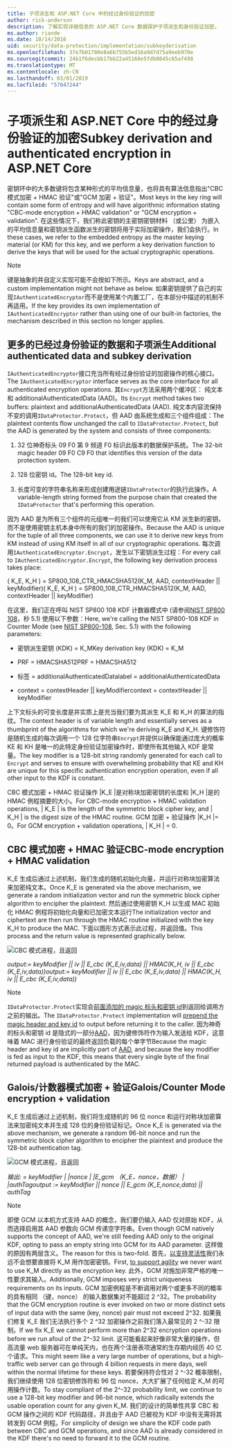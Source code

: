 ```yaml
---
title: 子项派生和 ASP.NET Core 中的经过身份验证的加密
author: rick-anderson
description: 了解实现详细信息的 ASP.NET Core 数据保护子项派生和身份验证加密。
ms.author: riande
ms.date: 10/14/2016
uid: security/data-protection/implementation/subkeyderivation
ms.openlocfilehash: 37e7b01700e8a6b755b5ed16a9d7d75a9eeb970e
ms.sourcegitcommit: 24b1f6decbb17bb22a45166e5fdb0845c65af498
ms.translationtype: MT
ms.contentlocale: zh-CN
ms.lasthandoff: 03/01/2019
ms.locfileid: "57047244"
---
```

# <a name="subkey-derivation-and-authenticated-encryption-in-aspnet-core"></a><span data-ttu-id="7f1f9-103">子项派生和 ASP.NET Core 中的经过身份验证的加密</span><span class="sxs-lookup"><span data-stu-id="7f1f9-103">Subkey derivation and authenticated encryption in ASP.NET Core</span></span>

<a name="data-protection-implementation-subkey-derivation"></a>

<span data-ttu-id="7f1f9-104">密钥环中的大多数键将包含某种形式的平均信息量，也将具有算法信息指出"CBC 模式加密 + HMAC 验证"或"GCM 加密 + 验证"。</span><span class="sxs-lookup"><span data-stu-id="7f1f9-104">Most keys in the key ring will contain some form of entropy and will have algorithmic information stating "CBC-mode encryption + HMAC validation" or "GCM encryption + validation".</span></span> <span data-ttu-id="7f1f9-105">在这些情况下，我们称此密钥的主密钥密钥材料 （或公里） 为嵌入的平均信息量和密钥派生函数派生的密钥将用于实际加密操作，我们会执行。</span><span class="sxs-lookup"><span data-stu-id="7f1f9-105">In these cases, we refer to the embedded entropy as the master keying material (or KM) for this key, and we perform a key derivation function to derive the keys that will be used for the actual cryptographic operations.</span></span>

> [!NOTE]
> <span data-ttu-id="7f1f9-106">键是抽象的并自定义实现可能不会按如下所示。</span><span class="sxs-lookup"><span data-stu-id="7f1f9-106">Keys are abstract, and a custom implementation might not behave as below.</span></span> <span data-ttu-id="7f1f9-107">如果密钥提供了自己的实现`IAuthenticatedEncryptor`而不是使用某个内置工厂，在本部分中描述的机制不再适用。</span><span class="sxs-lookup"><span data-stu-id="7f1f9-107">If the key provides its own implementation of `IAuthenticatedEncryptor` rather than using one of our built-in factories, the mechanism described in this section no longer applies.</span></span>

<a name="data-protection-implementation-subkey-derivation-aad"></a>

## <a name="additional-authenticated-data-and-subkey-derivation"></a><span data-ttu-id="7f1f9-108">更多的已经过身份验证的数据和子项派生</span><span class="sxs-lookup"><span data-stu-id="7f1f9-108">Additional authenticated data and subkey derivation</span></span>

<span data-ttu-id="7f1f9-109">`IAuthenticatedEncryptor`接口充当所有经过身份验证的加密操作的核心接口。</span><span class="sxs-lookup"><span data-stu-id="7f1f9-109">The `IAuthenticatedEncryptor` interface serves as the core interface for all authenticated encryption operations.</span></span> <span data-ttu-id="7f1f9-110">其`Encrypt`方法采用两个缓冲区： 纯文本和 additionalAuthenticatedData (AAD)。</span><span class="sxs-lookup"><span data-stu-id="7f1f9-110">Its `Encrypt` method takes two buffers: plaintext and additionalAuthenticatedData (AAD).</span></span> <span data-ttu-id="7f1f9-111">纯文本内容流保持不变的调用`IDataProtector.Protect`，但 AAD 由系统生成和三个组件组成：</span><span class="sxs-lookup"><span data-stu-id="7f1f9-111">The plaintext contents flow unchanged the call to `IDataProtector.Protect`, but the AAD is generated by the system and consists of three components:</span></span>

1. <span data-ttu-id="7f1f9-112">32 位神奇标头 09 F0 第 9 频道 F0 标识此版本的数据保护系统。</span><span class="sxs-lookup"><span data-stu-id="7f1f9-112">The 32-bit magic header 09 F0 C9 F0 that identifies this version of the data protection system.</span></span>

2. <span data-ttu-id="7f1f9-113">128 位密钥 id。</span><span class="sxs-lookup"><span data-stu-id="7f1f9-113">The 128-bit key id.</span></span>

3. <span data-ttu-id="7f1f9-114">长度可变的字符串名称来形成创建用途链`IDataProtector`的执行此操作。</span><span class="sxs-lookup"><span data-stu-id="7f1f9-114">A variable-length string formed from the purpose chain that created the `IDataProtector` that's performing this operation.</span></span>

<span data-ttu-id="7f1f9-115">因为 AAD 是为所有三个组件的元组唯一的我们可以使用它从 KM 派生新的密钥，而不是使用密钥主机本身中所有的我们的加密操作。</span><span class="sxs-lookup"><span data-stu-id="7f1f9-115">Because the AAD is unique for the tuple of all three components, we can use it to derive new keys from KM instead of using KM itself in all of our cryptographic operations.</span></span> <span data-ttu-id="7f1f9-116">每次调用`IAuthenticatedEncryptor.Encrypt`，发生以下密钥派生过程：</span><span class="sxs-lookup"><span data-stu-id="7f1f9-116">For every call to `IAuthenticatedEncryptor.Encrypt`, the following key derivation process takes place:</span></span>

<span data-ttu-id="7f1f9-117">( K_E, K_H ) = SP800_108_CTR_HMACSHA512(K_M, AAD, contextHeader || keyModifier)</span><span class="sxs-lookup"><span data-stu-id="7f1f9-117">( K_E, K_H ) = SP800_108_CTR_HMACSHA512(K_M, AAD, contextHeader || keyModifier)</span></span>

<span data-ttu-id="7f1f9-118">在这里，我们正在呼叫 NIST SP800 108 KDF 计数器模式中 (请参阅[NIST SP800 108](http://nvlpubs.nist.gov/nistpubs/Legacy/SP/nistspecialpublication800-108.pdf)，秒 5.1) 使用以下参数：</span><span class="sxs-lookup"><span data-stu-id="7f1f9-118">Here, we're calling the NIST SP800-108 KDF in Counter Mode (see [NIST SP800-108](http://nvlpubs.nist.gov/nistpubs/Legacy/SP/nistspecialpublication800-108.pdf), Sec. 5.1) with the following parameters:</span></span>

* <span data-ttu-id="7f1f9-119">密钥派生密钥 (KDK) = K_M</span><span class="sxs-lookup"><span data-stu-id="7f1f9-119">Key derivation key (KDK) = K_M</span></span>

* <span data-ttu-id="7f1f9-120">PRF = HMACSHA512</span><span class="sxs-lookup"><span data-stu-id="7f1f9-120">PRF = HMACSHA512</span></span>

* <span data-ttu-id="7f1f9-121">标签 = additionalAuthenticatedData</span><span class="sxs-lookup"><span data-stu-id="7f1f9-121">label = additionalAuthenticatedData</span></span>

* <span data-ttu-id="7f1f9-122">context = contextHeader || keyModifier</span><span class="sxs-lookup"><span data-stu-id="7f1f9-122">context = contextHeader || keyModifier</span></span>

<span data-ttu-id="7f1f9-123">上下文标头的可变长度是并实质上是充当我们要为其派生 K_E 和 K_H 的算法的指纹。</span><span class="sxs-lookup"><span data-stu-id="7f1f9-123">The context header is of variable length and essentially serves as a thumbprint of the algorithms for which we're deriving K_E and K_H.</span></span> <span data-ttu-id="7f1f9-124">键修饰符是随机生成的每次调用一个 128 位字符串`Encrypt`并提供以确保能通过庞大的概率 KE 和 KH 是唯一的此特定身份验证加密操作时，即使所有其他输入 KDF 是常量。</span><span class="sxs-lookup"><span data-stu-id="7f1f9-124">The key modifier is a 128-bit string randomly generated for each call to `Encrypt` and serves to ensure with overwhelming probability that KE and KH are unique for this specific authentication encryption operation, even if all other input to the KDF is constant.</span></span>

<span data-ttu-id="7f1f9-125">CBC 模式加密 + HMAC 验证操作 |K_E |是对称块加密密钥的长度和 |K_H |是的 HMAC 例程摘要的大小。</span><span class="sxs-lookup"><span data-stu-id="7f1f9-125">For CBC-mode encryption + HMAC validation operations, | K_E | is the length of the symmetric block cipher key, and | K_H | is the digest size of the HMAC routine.</span></span> <span data-ttu-id="7f1f9-126">GCM 加密 + 验证操作 |K_H |= 0。</span><span class="sxs-lookup"><span data-stu-id="7f1f9-126">For GCM encryption + validation operations, | K_H | = 0.</span></span>

## <a name="cbc-mode-encryption--hmac-validation"></a><span data-ttu-id="7f1f9-127">CBC 模式加密 + HMAC 验证</span><span class="sxs-lookup"><span data-stu-id="7f1f9-127">CBC-mode encryption + HMAC validation</span></span>

<span data-ttu-id="7f1f9-128">K_E 生成后通过上述机制，我们生成的随机初始化向量，并运行对称块加密算法来加密纯文本。</span><span class="sxs-lookup"><span data-stu-id="7f1f9-128">Once K_E is generated via the above mechanism, we generate a random initialization vector and run the symmetric block cipher algorithm to encipher the plaintext.</span></span> <span data-ttu-id="7f1f9-129">然后通过使用密钥 K_H 以生成 MAC 初始化 HMAC 例程将初始化向量和已加密文本运行</span><span class="sxs-lookup"><span data-stu-id="7f1f9-129">The initialization vector and ciphertext are then run through the HMAC routine initialized with the key K_H to produce the MAC.</span></span> <span data-ttu-id="7f1f9-130">下面以图形方式表示此过程，并返回值。</span><span class="sxs-lookup"><span data-stu-id="7f1f9-130">This process and the return value is represented graphically below.</span></span>

![CBC 模式进程，且返回](subkeyderivation/_static/cbcprocess.png)

<span data-ttu-id="7f1f9-132">*output:= keyModifier || iv || E_cbc (K_E,iv,data) || HMAC(K_H, iv || E_cbc (K_E,iv,data))*</span><span class="sxs-lookup"><span data-stu-id="7f1f9-132">*output:= keyModifier || iv || E_cbc (K_E,iv,data) || HMAC(K_H, iv || E_cbc (K_E,iv,data))*</span></span>

> [!NOTE]
> <span data-ttu-id="7f1f9-133">`IDataProtector.Protect`实现会[前面添加的 magic 标头和密钥 id](xref:security/data-protection/implementation/authenticated-encryption-details)到返回给调用方之前的输出。</span><span class="sxs-lookup"><span data-stu-id="7f1f9-133">The `IDataProtector.Protect` implementation will [prepend the magic header and key id](xref:security/data-protection/implementation/authenticated-encryption-details) to output before returning it to the caller.</span></span> <span data-ttu-id="7f1f9-134">因为神奇的标头和密钥 id 是隐式的一部分[AAD](xref:security/data-protection/implementation/subkeyderivation#data-protection-implementation-subkey-derivation-aad)，因为键修饰符作为输入发送给 KDF，这意味着 MAC 进行身份验证的最终返回负载的每个单字节</span><span class="sxs-lookup"><span data-stu-id="7f1f9-134">Because the magic header and key id are implicitly part of [AAD](xref:security/data-protection/implementation/subkeyderivation#data-protection-implementation-subkey-derivation-aad), and because the key modifier is fed as input to the KDF, this means that every single byte of the final returned payload is authenticated by the MAC.</span></span>

## <a name="galoiscounter-mode-encryption--validation"></a><span data-ttu-id="7f1f9-135">Galois/计数器模式加密 + 验证</span><span class="sxs-lookup"><span data-stu-id="7f1f9-135">Galois/Counter Mode encryption + validation</span></span>

<span data-ttu-id="7f1f9-136">K_E 生成后通过上述机制，我们将生成随机的 96 位 nonce 和运行对称块加密算法来加密纯文本并生成 128 位的身份验证标记。</span><span class="sxs-lookup"><span data-stu-id="7f1f9-136">Once K_E is generated via the above mechanism, we generate a random 96-bit nonce and run the symmetric block cipher algorithm to encipher the plaintext and produce the 128-bit authentication tag.</span></span>

![GCM 模式进程，且返回](subkeyderivation/_static/galoisprocess.png)

<span data-ttu-id="7f1f9-138">*输出: = keyModifier | |nonce | |E_gcm （K_E，nonce，数据） | |authTag*</span><span class="sxs-lookup"><span data-stu-id="7f1f9-138">*output := keyModifier || nonce || E_gcm (K_E,nonce,data) || authTag*</span></span>

> [!NOTE]
> <span data-ttu-id="7f1f9-139">即使 GCM 以本机方式支持 AAD 的概念，我们要仍输入 AAD 仅对原始 KDF，从而选择启用其 AAD 参数向 GCM 传递空字符串。</span><span class="sxs-lookup"><span data-stu-id="7f1f9-139">Even though GCM natively supports the concept of AAD, we're still feeding AAD only to the original KDF, opting to pass an empty string into GCM for its AAD parameter.</span></span> <span data-ttu-id="7f1f9-140">这样做的原因有两层含义。</span><span class="sxs-lookup"><span data-stu-id="7f1f9-140">The reason for this is two-fold.</span></span> <span data-ttu-id="7f1f9-141">首先，[以支持灵活性](xref:security/data-protection/implementation/context-headers#data-protection-implementation-context-headers)我们永远不会想要直接将 K_M 用作加密密钥。</span><span class="sxs-lookup"><span data-stu-id="7f1f9-141">First, [to support agility](xref:security/data-protection/implementation/context-headers#data-protection-implementation-context-headers) we never want to use K_M directly as the encryption key.</span></span> <span data-ttu-id="7f1f9-142">此外，GCM 对施加非常严格的唯一性要求其输入。</span><span class="sxs-lookup"><span data-stu-id="7f1f9-142">Additionally, GCM imposes very strict uniqueness requirements on its inputs.</span></span> <span data-ttu-id="7f1f9-143">GCM 加密例程是不断调用对两个或更多不同的概率的具有相同 （键，nonce） 的输入数据集对不能超过 2 ^32。</span><span class="sxs-lookup"><span data-stu-id="7f1f9-143">The probability that the GCM encryption routine is ever invoked on two or more distinct sets of input data with the same (key, nonce) pair must not exceed 2^32.</span></span> <span data-ttu-id="7f1f9-144">如果我们修复 K_E 我们无法执行多个 2 ^32 加密操作之前我们落入最常见的 2 ^-32 限制。</span><span class="sxs-lookup"><span data-stu-id="7f1f9-144">If we fix K_E we cannot perform more than 2^32 encryption operations before we run afoul of the 2^-32 limit.</span></span> <span data-ttu-id="7f1f9-145">这可能看起来好像非常大量的操作，但高流量 web 服务器可在单纯天内，也在两个注册表项通常的生存期内经历 40 亿个请求。</span><span class="sxs-lookup"><span data-stu-id="7f1f9-145">This might seem like a very large number of operations, but a high-traffic web server can go through 4 billion requests in mere days, well within the normal lifetime for these keys.</span></span> <span data-ttu-id="7f1f9-146">若要保持符合性对 2 ^-32 概率限制，我们继续使用 128 位密钥修饰符和 96 位 nonce，大大扩展了任何给定 K_M 的可用操作计数。</span><span class="sxs-lookup"><span data-stu-id="7f1f9-146">To stay compliant of the 2^-32 probability limit, we continue to use a 128-bit key modifier and 96-bit nonce, which radically extends the usable operation count for any given K_M.</span></span> <span data-ttu-id="7f1f9-147">我们的设计的简单性共享 CBC 和 GCM 操作之间的 KDF 代码路径，并且由于 AAD 已被视为 KDF 中没有无需将其转发到 GCM 例程。</span><span class="sxs-lookup"><span data-stu-id="7f1f9-147">For simplicity of design we share the KDF code path between CBC and GCM operations, and since AAD is already considered in the KDF there's no need to forward it to the GCM routine.</span></span>
